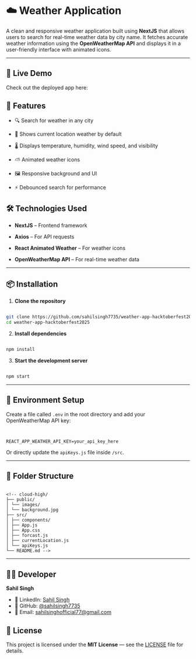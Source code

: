 # ☁️ Weather Application

A clean and responsive weather application built using **NextJS** that allows users to search for real-time weather data by city name. It fetches accurate weather information using the **OpenWeatherMap API** and displays it in a user-friendly interface with animated icons.

---
## 🚀 Live Demo

Check out the deployed app here: 

## 🚀 Features

- 🔍 Search for weather in any city

- 🧭 Shows current location weather by default

- 🌡️ Displays temperature, humidity, wind speed, and visibility

- ⛅ Animated weather icons

- 🖼️ Responsive background and UI

- ⚡ Debounced search for performance




## 🛠️ Technologies Used

- **NextJS** – Frontend framework

- **Axios** – For API requests

- **React Animated Weather** – For weather icons

- **OpenWeatherMap API** – For real-time weather data

---

## 📦 Installation

1. **Clone the repository**

```bash

git clone https://github.com/sahilsingh7735/weather-app-hacktoberfest2025.git
cd weather-app-hacktoberfest2025

```

2. **Install dependencies**

```bash

npm install

```

3. **Start the development server**

```bash

npm start

```

---

## 🔑 Environment Setup

Create a file called `.env` in the root directory and add your OpenWeatherMap API key:

```env


REACT_APP_WEATHER_API_KEY=your_api_key_here

```

Or directly update the `apiKeys.js` file inside `/src`.

---

## 📁 Folder Structure

```

<!-- cloud-high/
├── public/
│ └── images/
│ └── background.jpg
├── src/
│ ├── components/
│ ├── App.js
│ ├── App.css
│ ├── forcast.js
│ ├── currentLocation.js
│ └── apiKeys.js
└── README.md -->

```

---
## 🧑‍💻 Developer

**Sahil Singh**

- 🔗 LinkedIn: [Sahil Singh](https://www.linkedin.com/in/sahil-singh-a6462a131?utm_source=share&utm_campaign=share_via&utm_content=profile&utm_medium=android_app)
- 💼 GitHub: [@sahilsingh7735](https://github.com/sahilsingh7735)
- 📧 Email: sahilsinghofficial77@gmail.com


## 📝 License

This project is licensed under the **MIT License** — see the [LICENSE](LICENSE) file for details.